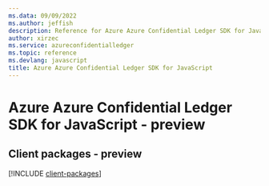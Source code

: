```yaml
---
ms.data: 09/09/2022
ms.author: jeffish
description: Reference for Azure Azure Confidential Ledger SDK for JavaScript
author: xirzec
ms.service: azureconfidentialledger
ms.topic: reference
ms.devlang: javascript
title: Azure Azure Confidential Ledger SDK for JavaScript
---
```

# Azure Azure Confidential Ledger SDK for JavaScript - preview

## Client packages - preview
[!INCLUDE [client-packages](azure-confidential-ledger-client-index.md)]

